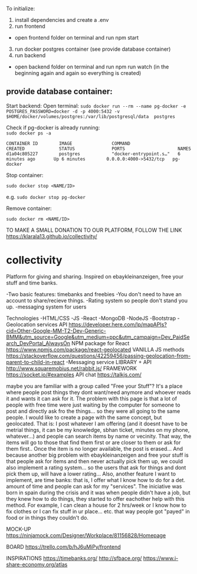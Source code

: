 To initialize:

1. install dependencies and create a .env
2. run frontend
- open frontend folder on terminal and run npm start
3. run docker postgres container (see provide database container)
4. run backend
- open backend folder on terminal and run npm run watch (in the beginning again and again so everything is created)

## provide database container:

Start backend: Open terminal: 
`sudo docker run --rm --name pg-docker -e POSTGRES_PASSWORD=docker -d -p 4000:5432 -v $HOME/docker/volumes/postgres:/var/lib/postgresql/data  postgres`

Check if pg-docker is already running:   
`sudo docker ps -a`

```
CONTAINER ID        IMAGE               COMMAND                  CREATED             STATUS              PORTS                    NAMES
d1a04c805227        postgres            "docker-entrypoint.s…"   6 minutes ago       Up 6 minutes        0.0.0.0:4000->5432/tcp   pg-docker

```

Stop container:

`sudo docker stop <NAME/ID>`

e.g. `sudo docker stop pg-docker`

Remove container:

`sudo docker rm <NAME/ID>`




TO MAKE A SMALL DONATION TO OUR PLATFORM, FOLLOW THE LINK https://klarala13.github.io/collectivity/

# collectivity

Platform for giving and sharing. Inspired on ebaykleinanzeigen, free your stuff and time banks.

-Two basic features: timebanks and freebies
-You don't need to have an account to share/recieve things.
-Rating system so people don't stand you up.
-messaging system for users

Technologies
-HTML/CSS
-JS
-React
-MongoDB
-NodeJS
-Bootstrap
-Geolocation services
	API https://developer.here.com/lp/mapAPIs?cid=Other-Google-MM-T2-Dev-Generic-BMM&utm_source=Google&utm_medium=ppc&utm_campaign=Dev_PaidSearch_DevPortal_AlwaysOn
	NPM package for React https://www.npmjs.com/package/react-geolocated
	VANILLA JS methods https://stackoverflow.com/questions/42259456/passing-geolocation-from-parent-to-child-in-react
-Messaging service
	LIBRARY + API http://www.squaremobius.net/rabbit.js/
	FRAMEWORK https://socket.io/#examples
	API chat https://talkjs.com/

maybe you are familiar with a group called "Free your Stuff"? It's a place where people post things they dont want/need anymore and whoever reads it and wants it can ask for it. The problem with this page is that a lot of people with free time were just waiting by the computer for someone to post and directly ask fro the things... so they were all going to the same people.
I would like to create a page with the same concept, but geolocated. That is: I post whatever I am offering (and it doesnt have to be metrial things, it can be my knowledge, sbhan ticket, minutes on my phone, whatever...) and people can search items by name or vecinity. That way, the items will go to those that find them first or are closer to them or ask for them first..
Once the item is no longer available, the post is erased...
And because another big problem with ebaykleinanzeigen and free your stuff is that people ask for items and then never actually pick them up, we could also implement a rating system... so the users that ask for things and dont pick them up, will have a lower rating...
Also, another feature I want to implement, are time banks: that is, I offer what I know how to do for a det. amount of time and people can ask for my "services". The iniciative was born in spain during the crisis and it was when people didn't have a job, but they knew how to do things, they started to offer eachother help with this method. For example, I can clean a house for 2 hrs/week or I know how to fix clothes or I can fix stuff in ur place... etc. that way people got "payed" in food or in things they couldn't do.

MOCK-UP
https://ninjamock.com/Designer/Workplace/81156828/Homepage

BOARD
https://trello.com/b/hJ6uMiPy/frontend

INSPIRATIONS
https://timebanks.org/
http://sfbace.org/
https://www.i-share-economy.org/atlas
